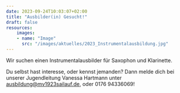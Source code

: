 ```yaml
---
date: 2023-09-24T10:03:07+02:00
title: "Ausbilder(in) Gesucht!"
draft: false
resources:
    images:
    - name: "Image"
      src: "/images/aktuelles/2023_Instrumentalausbildung.jpg"
---
```


Wir suchen einen Instrumentalausbilder für Saxophon und Klarinette.

Du selbst hast interesse, oder kennst jemanden?
Dann melde dich bei unserer Jugendleitung Vanessa Hartmann unter ausbildung@mv1923sailauf.de, oder 0176 94336069!





